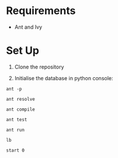# Requirements

* Ant and Ivy

# Set Up

1. Clone the repository

2. Initialise the database in python console:

```ant -p```

```ant resolve```

```ant compile ```

```ant test```

```ant run```

```lb```

```start 0```


